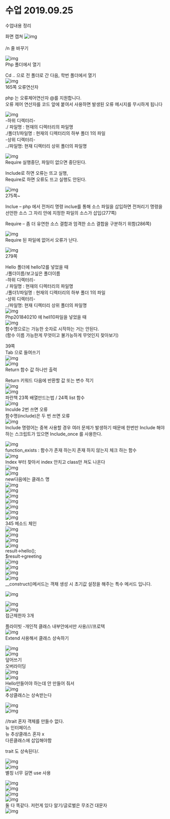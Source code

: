 # 수업 2019.09.25
수업내용 정리

화면 캡쳐
![img](./images05/1.png)<br>
<br> /n 줄 바꾸기 <br>

![img](./images05/2.png)<br>
Php 폴더에서 열기<br>

Cd .. 으로 전 폴더로 간 다음, 학번 폴더에서 열기<br>
![img](./images05/3.png)<br>
165쪽 오류연산자<br>

php 는 오류제어연산자 @를 지원합니다.<br>
오류 제어 연산자를 코드 앞에 붙여서 사용하면 발생된 오류 메시지를 무시하게 됩니다<br>

![img](./images05/4.png)<br>
-하위 디렉터리-<br>
./ 파일명 : 현재의 디렉터리의 파일명<br>
./폴더1/파일명 : 현재의 디렉터리의 하부 폴더 1의 파일<br>
-상위 디렉터리-<br>
../파일명: 현재 디렉터리 상위 폴더의 파일명<br>

![img](./images05/5.png)<br>
Require 실행중단,  파일이 없으면 중단된다.<br>

Include로 하면 오류는 뜨고 실행,<br>
Require로 하면 오류도 뜨고 실행도 안된다.<br>

![img](./images05/6.png) <br>
275쪽~<br>

Inclue – php 에서 전처리 명령 inclue를 통해 소스 파일을 삽입하면 전처리기 명령을 선언한 소스 그 자리 안에 지정한 파일의 소스가 삽입(277쪽)<br>

Require – 좀 더 유연한 소스 결합과 엄격한 소스 결합을 구분하기 위함(286쪽)<br>


![img](./images05/7.png) <br>
Require 된 파일에 없어서 오류가 난다.<br>

![img](./images05/999.png) <br>
279쪽 <br>

Hello 폴더에 hello12를 넣었을 때<br>
./폴더이름/보고싶은 폴더이름<br>
-하위 디렉터리-<br>
./ 파일명 : 현재의 디렉터리의 파일명<br>
./폴더1/파일명 : 현재의 디렉터리의 하부 폴더 1의 파일<br>
-상위 디렉터리-<br>
../파일명: 현재 디렉터리 상위 폴더의 파일명<br>
![img](./images05/8.png)<br>
Php201840210 에  hell10파일을 넣었을 때<br>
![img](./images05/9999.png)<br>
함수명으로는 가능한 숫자로 시작하는 거는 안된다.<br>
(함수 이름 가능한게 무엇이고 불가능하게 무엇인지 찾아보기)<br>

39쪽<br>
Tab 으로 들여쓰기<br>
![img](./images05/9.png)<br>
![img](./images05/10.png)<br>
Return 함수 값 하나만 출력<br>

Return 키워드 다음에 반환할 값 또는 변수 적기<br>
![img](./images05/11.png)<br>
![img](./images05/12.png)<br>
파란책 23쪽 배열만드는법  / 24쪽 list  함수<br>
![img](./images05/13.png)<br>
Inculde 2번 쓰면 오류<br>
함수명(include)은 두 번 쓰면 오류<br>
![img](./images05/14.png)<br>
Include 명령어는 중복 사용할 경우 여러  문제가 발생하기 때문에 한번만 Include 해야 하는 스크립트가 있으면 Include_once 를 사용한다.<br>

![img](./images05/15.png)<br>
function_exists : 함수가 존재 하는지 존재 하지 않는지 체크 하는 함수<br>
![img](./images05/16.png)<br>
Index 부터 찾아서 index 안치고 class만 쳐도 나온다<br>
![img](./images05/17.png)<br>
![img](./images05/18.png)<br>
new다음에는 클래스 명<br>
![img](./images05/19.png)<br>
![img](./images05/20.png)<br>
![img](./images05/21.png)<br>
![img](./images05/22.png)<br>
![img](./images05/23.png)<br>
![img](./images05/24.png)<br>
![img](./images05/25.png)<br>
345 메소드 체인<br>
![img](./images05/26.png)<br>
![img](./images05/27.png)<br>
![img](./images05/28.png)<br>
![img](./images05/29.png)<br>
result->hello();<br>
$result->greeting<br>
![img](./images05/30.png)<br>
![img](./images05/31.png)<br>
![img](./images05/32.png)<br>
![img](./images05/33.png)<br>
__construct()메서드는 객채 생성 시 초기값 설정을 해주는 특수 메서드 입니다.<br>

![img](./images05/34.png)<br>

![img](./images05/35.png)<br>
![img](./images05/36.png)<br>
접근제한자  3개<br>

플라이빗 -개인적 클래스 내부안에서만 사용////프로텍<br>
![img](./images05/37.png)<br>
Extend 사용해서 클래스 상속하기<br>


![img](./images05/38.png)<br>
![img](./images05/39.png)<br>
덮어쓰기 <br>
오버라이딩<br>
![img](./images05/40.png) <br>
![img](./images05/41.png) <br>
Hello만들어야 하는데 안 만들어 줘서<br>
![img](./images05/41.png) <br>
추상클래스는 상속받는다<br>

![img](./images05/42.png) <br>
![img](./images05/99999.png) <br>

//trait 혼자 객체를 만들수 없다.<br>
뉴 인터페이스 <br>
뉴 추상클래스 혼자 x<br>
다른클래스에 삽입해야함<br>

trait 도 상속된다/.<br>


![img](./images05/43.png) <br>
![img](./images05/44.png) <br>
별칭 너무 길면 use 사용<br>

![img](./images05/45.png) <br>
![img](./images05/46.png) <br>
![img](./images05/47.png) <br>
![img](./images05/48.png) <br>
둘 다 똑같다. 저런게 있다 알기/글로벌은 무조건 대문자<br>
![img](./images05/48.png) <br>




